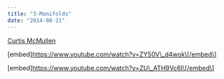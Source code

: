```yaml
---
title: "3-Manifolds"
date: "2014-08-21"
---
```


[Curtis McMullen](http://abel.math.harvard.edu/~ctm/index.html)

\[embed\]https://www.youtube.com/watch?v=ZY50V\_d4wok\[/embed\]

\[embed\]https://www.youtube.com/watch?v=ZU\_ATH9Vc6I\[/embed\]
